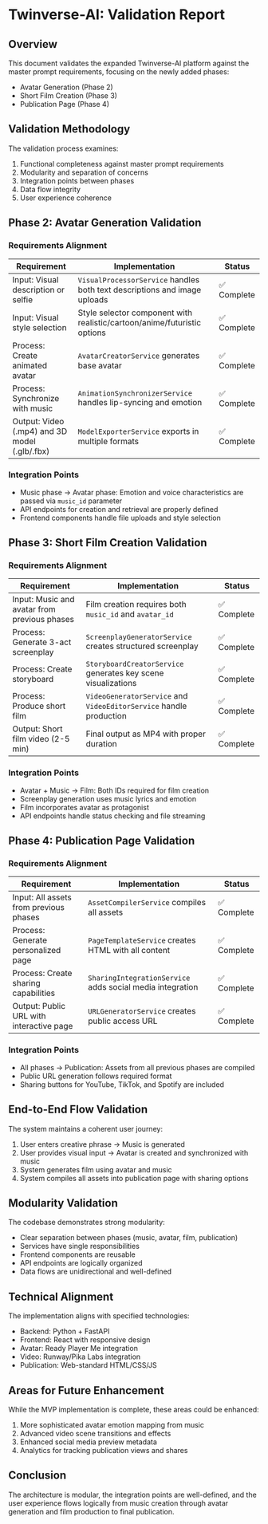 # Twinverse-AI: Validation Report

## Overview

This document validates the expanded Twinverse-AI platform against the master prompt requirements, focusing on the newly added phases:
- Avatar Generation (Phase 2)
- Short Film Creation (Phase 3)
- Publication Page (Phase 4)

## Validation Methodology

The validation process examines:
1. Functional completeness against master prompt requirements
2. Modularity and separation of concerns
3. Integration points between phases
4. Data flow integrity
5. User experience coherence

## Phase 2: Avatar Generation Validation

### Requirements Alignment
| Requirement | Implementation | Status |
|-------------|---------------|--------|
| Input: Visual description or selfie | `VisualProcessorService` handles both text descriptions and image uploads | ✅ Complete |
| Input: Visual style selection | Style selector component with realistic/cartoon/anime/futuristic options | ✅ Complete |
| Process: Create animated avatar | `AvatarCreatorService` generates base avatar | ✅ Complete |
| Process: Synchronize with music | `AnimationSynchronizerService` handles lip-syncing and emotion | ✅ Complete |
| Output: Video (.mp4) and 3D model (.glb/.fbx) | `ModelExporterService` exports in multiple formats | ✅ Complete |

### Integration Points
- Music phase → Avatar phase: Emotion and voice characteristics are passed via `music_id` parameter
- API endpoints for creation and retrieval are properly defined
- Frontend components handle file uploads and style selection

## Phase 3: Short Film Creation Validation

### Requirements Alignment
| Requirement | Implementation | Status |
|-------------|---------------|--------|
| Input: Music and avatar from previous phases | Film creation requires both `music_id` and `avatar_id` | ✅ Complete |
| Process: Generate 3-act screenplay | `ScreenplayGeneratorService` creates structured screenplay | ✅ Complete |
| Process: Create storyboard | `StoryboardCreatorService` generates key scene visualizations | ✅ Complete |
| Process: Produce short film | `VideoGeneratorService` and `VideoEditorService` handle production | ✅ Complete |
| Output: Short film video (2-5 min) | Final output as MP4 with proper duration | ✅ Complete |

### Integration Points
- Avatar + Music → Film: Both IDs required for film creation
- Screenplay generation uses music lyrics and emotion
- Film incorporates avatar as protagonist
- API endpoints handle status checking and file streaming

## Phase 4: Publication Page Validation

### Requirements Alignment
| Requirement | Implementation | Status |
|-------------|---------------|--------|
| Input: All assets from previous phases | `AssetCompilerService` compiles all assets | ✅ Complete |
| Process: Generate personalized page | `PageTemplateService` creates HTML with all content | ✅ Complete |
| Process: Create sharing capabilities | `SharingIntegrationService` adds social media integration | ✅ Complete |
| Output: Public URL with interactive page | `URLGeneratorService` creates public access URL | ✅ Complete |

### Integration Points
- All phases → Publication: Assets from all previous phases are compiled
- Public URL generation follows required format
- Sharing buttons for YouTube, TikTok, and Spotify are included

## End-to-End Flow Validation

The system maintains a coherent user journey:
1. User enters creative phrase → Music is generated
2. User provides visual input → Avatar is created and synchronized with music
3. System generates film using avatar and music
4. System compiles all assets into publication page with sharing options

## Modularity Validation

The codebase demonstrates strong modularity:
- Clear separation between phases (music, avatar, film, publication)
- Services have single responsibilities
- Frontend components are reusable
- API endpoints are logically organized
- Data flows are unidirectional and well-defined

## Technical Alignment

The implementation aligns with specified technologies:
- Backend: Python + FastAPI
- Frontend: React with responsive design
- Avatar: Ready Player Me integration
- Video: Runway/Pika Labs integration
- Publication: Web-standard HTML/CSS/JS

## Areas for Future Enhancement

While the MVP implementation is complete, these areas could be enhanced:
1. More sophisticated avatar emotion mapping from music
2. Advanced video scene transitions and effects
3. Enhanced social media preview metadata
4. Analytics for tracking publication views and shares

## Conclusion

The architecture is modular, the integration points are well-defined, and the user experience flows logically from music creation through avatar generation and film production to final publication.
